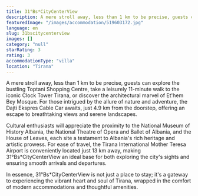 ```yaml
---
title: 31°Bs*CityCenterView
description: A mere stroll away, less than 1 km to be precise, guests can explore the bustling Toptani Shopping Centre, take a leisurely 11-minute walk to the iconic Clock T
featuredImage: "/images/accommodation/519603172.jpg"
language: en
slug: 31bscitycenterview
images: []
category: "null"
starRating: 3
rating: 3
accommodationType: "villa"
location: "Tirana"
---
```


A mere stroll away, less than 1 km to be precise, guests can explore the bustling Toptani Shopping Centre, take a leisurely 11-minute walk to the iconic Clock Tower Tirana, or discover the architectural marvel of Et'hem Bey Mosque. For those intrigued by the allure of nature and adventure, the Dajti Ekspres Cable Car awaits, just 4.9 km from the doorstep, offering an escape to breathtaking views and serene landscapes.

Cultural enthusiasts will appreciate the proximity to the National Museum of History Albania, the National Theatre of Opera and Ballet of Albania, and the House of Leaves, each site a testament to Albania's rich heritage and artistic prowess. For ease of travel, the Tirana International Mother Teresa Airport is conveniently located just 13 km away, making 31°Bs\*CityCenterView an ideal base for both exploring the city's sights and ensuring smooth arrivals and departures.

In essence, 31°Bs\*CityCenterView is not just a place to stay; it's a gateway to experiencing the vibrant heart and soul of Tirana, wrapped in the comfort of modern accommodations and thoughtful amenities.

